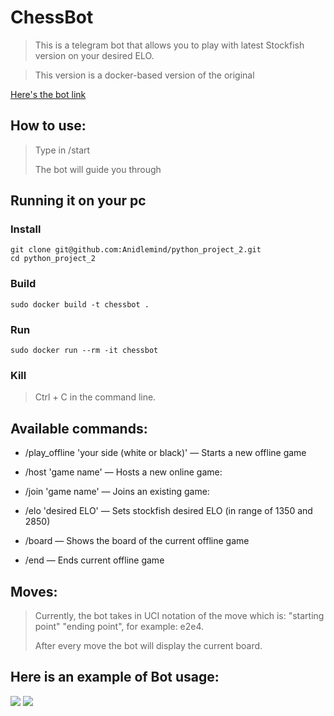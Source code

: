 # ChessBot

> This is a telegram bot that allows you to play with latest Stockfish version on your desired ELO.

> This version is a docker-based version of the original

[Here's the bot link](https://t.me/BP_ChessBot)

## How to use:

> Type in /start
> 
> The bot will guide you through

## Running it on your pc
### Install
```
git clone git@github.com:Anidlemind/python_project_2.git
cd python_project_2
```

### Build
```
sudo docker build -t chessbot .
```

### Run
```
sudo docker run --rm -it chessbot
```

### Kill
> Ctrl + C in the command line.

## Available commands:

* /play_offline 'your side (white or black)' &mdash; Starts a new offline game

* /host 'game name' &mdash; Hosts a new online game:

* /join 'game name' &mdash; Joins an existing game:

* /elo 'desired ELO' &mdash; Sets stockfish desired ELO (in range of 1350 and 2850)

* /board &mdash; Shows the board of the current offline game

* /end &mdash; Ends current offline game

## Moves:

> Currently, the bot takes in UCI notation of the move which is: "starting point" "ending point", for example: e2e4.
> 
> After every move the bot will display the current board.
> 

## Here is an example of Bot usage:

![](https://sun9-51.userapi.com/impg/0WYHDNFMmrLtp-DfGlzNSTESltbcuMXEusRUsA/iqM-V-1D7IM.jpg?size=645x904&quality=96&sign=fc4f1bd48fcd392ec5c5907ae138d964&type=album)
![](https://sun9-40.userapi.com/impg/w8GXxed0Qz8DQQFjGb1AkNFwVEvCq9psbtQL1w/lo-2WYaEs88.jpg?size=643x932&quality=96&sign=b1e6d834073019d871759de49f62ea43&type=album)
